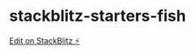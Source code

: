 # stackblitz-starters-fish

[Edit on StackBlitz ⚡️](https://stackblitz.com/edit/stackblitz-starters-4bwyel)
